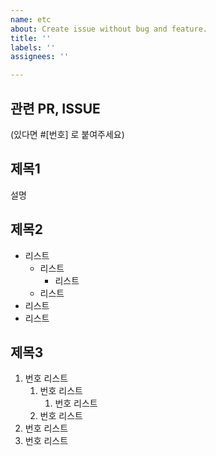 ```yaml
---
name: etc
about: Create issue without bug and feature.
title: ''
labels: ''
assignees: ''

---
```


<!-- 아래는 마크다운 문법 예시입니다. 
## 로 제목을 써주시고 적절하게 리스트를 사용해주세요. -->

## 관련 PR, ISSUE
(있다면 #[번호] 로 붙여주세요)

## 제목1

설명

## 제목2

- 리스트
    - 리스트
        - 리스트
    - 리스트
- 리스트
- 리스트

## 제목3

1.  번호 리스트
    1. 번호 리스트
        1. 번호 리스트
    2. 번호 리스트
2. 번호 리스트
3. 번호 리스트
